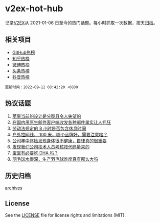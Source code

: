 # v2ex-hot-hub

 记录[V2EX](https://www.v2ex.com/)从 2021-01-06 日至今的热门话题。每小时抓取一次数据，按天[归档](archives)。
 
 ## 相关项目

- [GitHub热榜](https://github.com/snaildev/github-hot-hub)
- [知乎热榜](https://github.com/snaildev/zhihu-hot-hub)
- [微博热榜](https://github.com/snaildev/weibo-hot-hub)
- [头条热榜](https://github.com/snaildev/toutiao-hot-hub)
- [抖音热榜](https://github.com/snaildev/douyin-hot-hub)


 `更新时间：2022-09-12 08:42:20 +0800`

## 热议话题

1. [苹果当前的设计是分裂且令人失望的](https://www.v2ex.com/t/879228)
1. [在国内用原生邮件客户端收发各种邮件属实让人抓狂](https://www.v2ex.com/t/879244)
1. [劳动法规定的 8 小时是否包含休息时间](https://www.v2ex.com/t/879258)
1. [户外拉网线， 100 米，哪个品牌好，需要注意啥？](https://www.v2ex.com/t/879275)
1. [公司年中体检发现身体很不健康，自律真的很重要](https://www.v2ex.com/t/879278)
1. [发现我们公司技术人员考核按代码量来的](https://www.v2ex.com/t/879296)
1. [宝宝有必要吃 DHA 吗？](https://www.v2ex.com/t/879232)
1. [羽毛球水很深，生产羽毛球难度真有那么大吗](https://www.v2ex.com/t/879286)

## 历史归档

[archives](archives)

## License

See the [LICENSE](LICENSE) file for license rights and limitations (MIT).
